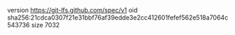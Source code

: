 version https://git-lfs.github.com/spec/v1
oid sha256:21cdca0307f21e31bbf76af39edde3e2cc412601fefef562e518a7064c543736
size 7032
